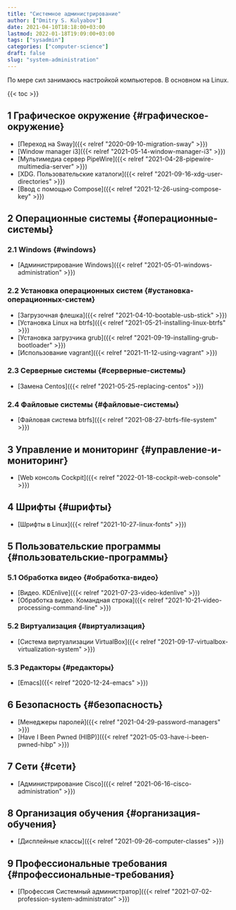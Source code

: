 ```yaml
---
title: "Системное администрирование"
author: ["Dmitry S. Kulyabov"]
date: 2021-04-10T18:18:00+03:00
lastmod: 2022-01-18T19:09:00+03:00
tags: ["sysadmin"]
categories: ["computer-science"]
draft: false
slug: "system-administration"
---
```


По мере сил занимаюсь настройкой компьютеров. В основном на Linux.

<!--more-->

{{< toc >}}


## <span class="section-num">1</span> Графическое окружение {#графическое-окружение}

-   [Переход на Sway]({{< relref "2020-09-10-migration-sway" >}})
-   [Window manager i3]({{< relref "2021-05-14-window-manager-i3" >}})
-   [Мультимедиа сервер PipeWire]({{< relref "2021-04-28-pipewire-multimedia-server" >}})
-   [XDG. Пользовательские каталоги]({{< relref "2021-09-16-xdg-user-directories" >}})
-   [Ввод с помощью Compose]({{< relref "2021-12-26-using-compose-key" >}})


## <span class="section-num">2</span> Операционные системы {#операционные-системы}


### <span class="section-num">2.1</span> Windows {#windows}

-   [Администрирование Windows]({{< relref "2021-05-01-windows-administration" >}})


### <span class="section-num">2.2</span> Установка операционных систем {#установка-операционных-систем}

-   [Загрузочная флешка]({{< relref "2021-04-10-bootable-usb-stick" >}})
-   [Установка Linux на btrfs]({{< relref "2021-05-21-installing-linux-btrfs" >}})
-   [Установка загрузчика grub]({{< relref "2021-09-19-installing-grub-bootloader" >}})
-   [Использование vagrant]({{< relref "2021-11-12-using-vagrant" >}})


### <span class="section-num">2.3</span> Серверные системы {#серверные-системы}

-   [Замена Centos]({{< relref "2021-05-25-replacing-centos" >}})


### <span class="section-num">2.4</span> Файловые системы {#файловые-системы}

-   [Файловая система btrfs]({{< relref "2021-08-27-btrfs-file-system" >}})


## <span class="section-num">3</span> Управление и мониторинг {#управление-и-мониторинг}

-   [Web консоль Cockpit]({{< relref "2022-01-18-cockpit-web-console" >}})


## <span class="section-num">4</span> Шрифты {#шрифты}

-   [Шрифты в Linux]({{< relref "2021-10-27-linux-fonts" >}})


## <span class="section-num">5</span> Пользовательские программы {#пользовательские-программы}


### <span class="section-num">5.1</span> Обработка видео {#обработка-видео}

-   [Видео. KDEnlive]({{< relref "2021-07-23-video-kdenlive" >}})
-   [Обработка видео. Командная строка]({{< relref "2021-10-21-video-processing-command-line" >}})


### <span class="section-num">5.2</span> Виртуализация {#виртуализация}

-   [Система виртуализации VirtualBox]({{< relref "2021-09-17-virtualbox-virtualization-system" >}})


### <span class="section-num">5.3</span> Редакторы {#редакторы}

-   [Emacs]({{< relref "2020-12-24-emacs" >}})


## <span class="section-num">6</span> Безопасность {#безопасность}

-   [Менеджеры паролей]({{< relref "2021-04-29-password-managers" >}})
-   [Have I Been Pwned (HIBP)]({{< relref "2021-05-03-have-i-been-pwned-hibp" >}})


## <span class="section-num">7</span> Сети {#сети}

-   [Администрирование Cisco]({{< relref "2021-06-16-cisco-administration" >}})


## <span class="section-num">8</span> Организация обучения {#организация-обучения}

-   [Дисплейные классы]({{< relref "2021-09-26-computer-classes" >}})


## <span class="section-num">9</span> Профессиональные требования {#профессиональные-требования}

-   [Профессия Системный администратор]({{< relref "2021-07-02-profession-system-administrator" >}})
